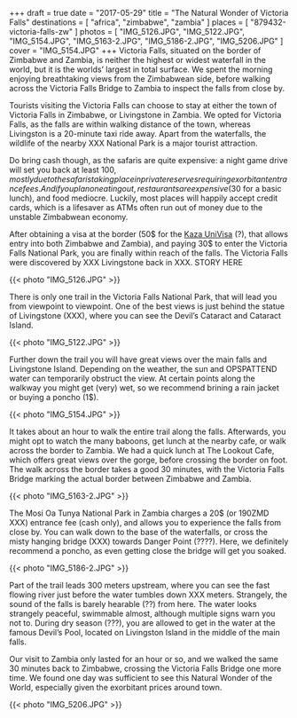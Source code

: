 +++
draft  = true
date   = "2017-05-29"
title  = "The Natural Wonder of Victoria Falls"
destinations = [ "africa", "zimbabwe", "zambia" ]
places = [ "879432-victoria-falls-zw" ]
photos = [
  "IMG_5126.JPG", "IMG_5122.JPG", "IMG_5154.JPG", "IMG_5163-2.JPG", "IMG_5186-2.JPG",
  "IMG_5206.JPG"
]
cover = "IMG_5154.JPG"
+++
Victoria Falls, situated on the border of Zimbabwe and Zambia, is neither the highest or widest waterfall in the world, but it is the worlds’ largest in total surface. We spent the morning enjoying breathtaking views from the Zimbabwean side, before walking across the Victoria Falls Bridge to Zambia to inspect the falls from close by.
<!--more-->

Tourists visiting the Victoria Falls can choose to stay at either the town of Victoria Falls in Zimbabwe, or Livingstone in Zambia. We opted for Victoria Falls, as the falls are within walking distance of the town, whereas Livingston is a 20-minute taxi ride away. Apart from the waterfalls, the wildlife of the nearby XXX National Park is a major tourist attraction.

Do bring cash though, as the safaris are quite expensive: a night game drive will set you back at least $100, mostly due to the safaris taking place in private reserves requiring exorbitant entrance fees. And if you plan on eating out, restaurants are expensive (30$ for a basic lunch), and food mediocre. Luckily, most places will happily accept credit cards, which is a lifesaver as ATMs often run out of money due to the unstable Zimbabwean economy.

After obtaining a visa at the border (50$ for the [Kaza UniVisa](hyperlinkXXX) (?), that allows entry into both Zimbabwe and Zambia), and paying 30$ to enter the Victoria Falls National Park, you are finally within reach of the falls. The Victoria Falls were discovered by XXX Livingstone back in XXX. STORY HERE

{{< photo "IMG_5126.JPG" >}}

There is only one trail in the Victoria Falls National Park, that will lead you from viewpoint to viewpoint. One of the best views is just behind the statue of Livingstone (XXX), where you can see the Devil’s Cataract and Cataract Island.

{{< photo "IMG_5122.JPG" >}}

Further down the trail you will have great views over the main falls and Livingstone Island. Depending on the weather, the sun and OPSPATTEND water can temporarily obstruct the view. At certain points along the walkway you might get (very) wet, so we recommend brining a rain jacket or buying a poncho (1$).

{{< photo "IMG_5154.JPG" >}}

It takes about an hour to walk the entire trail along the falls. Afterwards, you might opt to watch the many baboons, get lunch at the nearby cafe, or walk across the border to Zambia. We had a quick lunch at The Lookout Cafe, which offers great views over the gorge, before crossing the border on foot. The walk across the border takes a good 30 minutes, with the Victoria Falls Bridge marking the actual border between Zimbabwe and Zambia.

{{< photo "IMG_5163-2.JPG" >}}

The Mosi Oa Tunya National Park in Zambia charges a 20$ (or 190ZMD XXX) entrance fee (cash only), and allows you to experience the falls from close by. You can walk down to the base of the waterfalls, or cross the misty hanging bridge (XXX) towards Danger Point (????). Here, we definitely recommend a poncho, as even getting close the bridge will get you soaked.

{{< photo "IMG_5186-2.JPG" >}}

Part of the trail leads 300 meters upstream, where you can see the fast flowing river just before the water tumbles down XXX meters. Strangely, the sound of the falls is barely hearable (??) from here. The water looks strangely peaceful, swimmable almost, although multiple signs warn you not to. During dry season (???), you are allowed to get in the water at the famous Devil’s Pool, located on Livingston Island in the middle of the main falls.

Our visit to Zambia only lasted for an hour or so, and we walked the same 30 minutes back to Zimbabwe, crossing the Victoria Falls Bridge one more time. We found one day was sufficient to see this Natural Wonder of the World, especially given the exorbitant prices around town.

{{< photo "IMG_5206.JPG" >}}